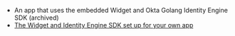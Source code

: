* An app that uses the embedded Widget and Okta Golang Identity Engine SDK (archived)
* [The Widget and Identity Engine SDK set up for your own app](/docs/guides/oie-embedded-common-download-setup-app/go/main)
